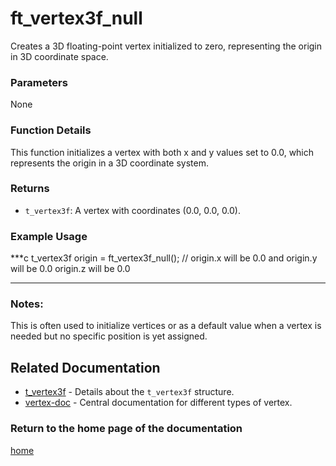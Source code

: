 # ft_vertex3f_null
Creates a 3D floating-point vertex initialized to zero, representing the origin in 3D coordinate space.

### Parameters
None

### Function Details
This function initializes a vertex with both x and y values set to 0.0, which represents the origin in a 3D coordinate system.

### Returns
- `t_vertex3f`: A vertex with coordinates (0.0, 0.0, 0.0).

### Example Usage
***c
t_vertex3f origin = ft_vertex3f_null();
// origin.x will be 0.0 and origin.y will be 0.0 origin.z will be 0.0
***

### Notes:
This is often used to initialize vertices or as a default value when a vertex is needed but no specific position is yet assigned.

## Related Documentation
- [t_vertex3f](./t_vertex3f.md) - Details about the `t_vertex3f` structure.
- [vertex-doc](../vertex-doc.md) - Central documentation for different types of vertex.

### Return to the home page of the documentation
[home](../../home.md)